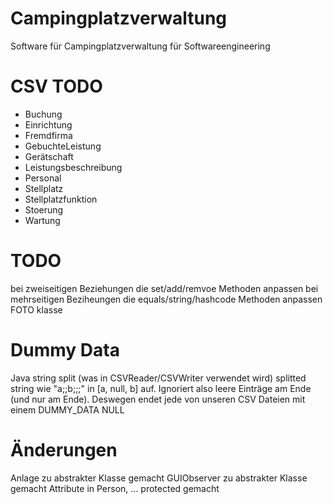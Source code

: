# Campingplatzverwaltung

Software für Campingplatzverwaltung für Softwareengineering

# CSV TODO

- Buchung
- Einrichtung
- Fremdfirma
- GebuchteLeistung
- Gerätschaft
- Leistungsbeschreibung
- Personal
- Stellplatz
- Stellplatzfunktion
- Stoerung
- Wartung

# TODO

bei zweiseitigen Beziehungen die set/add/remvoe Methoden anpassen
bei mehrseitigen Beziheungen die equals/string/hashcode Methoden anpassen
FOTO klasse

# Dummy Data

Java string split (was in CSVReader/CSVWriter verwendet wird) splitted string wie "a;;b;;;" in [a, null, b] auf.
Ignoriert also leere Einträge am Ende (und nur am Ende). Deswegen endet jede von unseren CSV Dateien mit einem
DUMMY_DATA NULL

# Änderungen

Anlage zu abstrakter Klasse gemacht
GUIObserver zu abstrakter Klasse gemacht
Attribute in Person, ... protected gemacht
